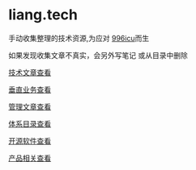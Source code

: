 # liang.tech

手动收集整理的技术资源,为应对 [996icu](https://github.com/996icu/996.ICU)而生

如果发现收集文章不真实，会另外写笔记 或从目录中删除

[技术文章查看](https://github.com/liangxiong/liang.tech/blob/master/p.md)

[垂直业务查看](https://github.com/liangxiong/liang.tech/blob/master/bu.md)

[管理文章查看](https://github.com/liangxiong/liang.tech/blob/master/manage.md)

[体系目录查看](https://github.com/liangxiong/liang.tech/blob/master/system.md)

[开源软件查看](https://github.com/liangxiong/liang.tech/blob/master/app.md)

[产品相关查看](https://github.com/liangxiong/liang.tech/blob/master/product.md)
